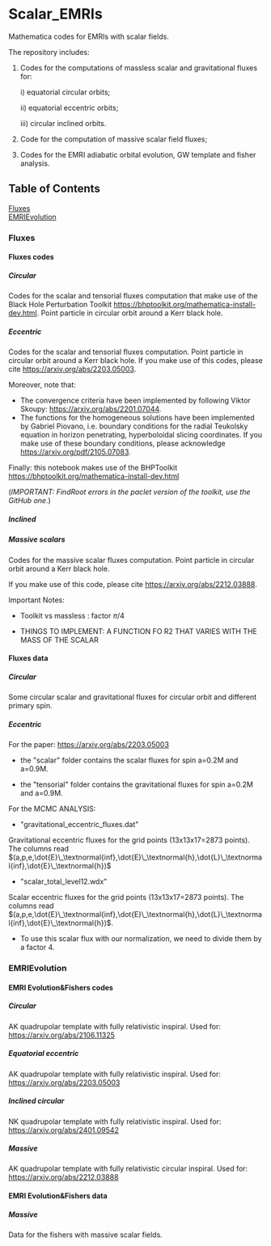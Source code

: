 # Scalar_EMRIs 
Mathematica codes for EMRIs with scalar fields. 

The repository includes: 

1) Codes for the computations of massless scalar and gravitational fluxes for:
   
   i) equatorial circular orbits;
   
   ii) equatorial eccentric orbits;
   
   iii) circular inclined orbits.

3) Code for the computation of massive scalar field fluxes;

4) Codes for the EMRI adiabatic orbital evolution, GW template and fisher analysis.  
   

## Table of Contents  
[Fluxes](#Fluxes)  
[EMRIEvolution](#EMRIEvolution)

### Fluxes

#### Fluxes codes 

 
##### Circular
Codes for the scalar and tensorial fluxes computation that make use of the Black Hole Perturbation Toolkit https://bhptoolkit.org/mathematica-install-dev.html. Point particle in circular orbit around a Kerr black hole.  

##### Eccentric
Codes for the scalar and tensorial fluxes computation. Point particle in circular orbit around a Kerr black hole. If you make use of this codes, please cite https://arxiv.org/abs/2203.05003. 

Moreover, note that: 
- The convergence criteria have been implemented by following Viktor Skoupy: https://arxiv.org/abs/2201.07044. 
- The functions for the homogeneous solutions have been implemented by Gabriel Piovano, i.e. boundary  conditions for the radial Teukolsky equation in horizon penetrating, hyperboloidal slicing coordinates. If you make use of these boundary conditions, please acknowledge https://arxiv.org/pdf/2105.07083.  

Finally:	this notebook makes use  of the BHPToolkit https://bhptoolkit.org/mathematica-install-dev.html

(*IMPORTANT: FindRoot errors in the paclet version of the toolkit, use the GitHub one.*)

##### Inclined

##### Massive scalars 
Codes for the massive scalar fluxes computation. Point particle in circular orbit around a Kerr black hole.

If you make use of this code, please cite https://arxiv.org/abs/2212.03888.

Important Notes: 
- Toolkit vs massless : factor $\pi/4$

- THINGS TO IMPLEMENT: A FUNCTION FO R2 THAT VARIES WITH THE MASS OF THE SCALAR

#### Fluxes data

##### Circular
Some circular scalar and gravitational fluxes for circular orbit and different primary spin. 

##### Eccentric
For the paper: https://arxiv.org/abs/2203.05003

- the "scalar" folder contains the scalar fluxes for spin a=0.2M and a=0.9M.

- the "tensorial" folder contains the gravitational fluxes for spin a=0.2M and a=0.9M.

For the MCMC ANALYSIS:

- "gravitational_eccentric_fluxes.dat"

Gravitational eccentric fluxes for the grid points (13x13x17=2873 points). The columns read $(a,p,e,\dot{E}\_\textnormal{inf},\dot{E}\_\textnormal{h},\dot{L}\_\textnormal{inf},\dot{E}\_\textnormal{h})$

- "scalar_total_level12.wdx"

Scalar eccentric fluxes for the grid points (13x13x17=2873 points).  The columns read $(a,p,e,\dot{E}\_\textnormal{inf},\dot{E}\_\textnormal{h},\dot{L}\_\textnormal{inf},\dot{E}\_\textnormal{h})$.

- To use this scalar flux with our normalization, we need to divide them by a factor $4$. 


### EMRIEvolution

#### EMRI Evolution&Fishers codes

##### Circular
AK quadrupolar template with fully relativistic inspiral. Used for: https://arxiv.org/abs/2106.11325

##### Equatorial eccentric
AK quadrupolar template with fully relativistic inspiral. Used for: https://arxiv.org/abs/2203.05003 

##### Inclined circular
NK quadrupolar template with fully relativistic inspiral. Used for: https://arxiv.org/abs/2401.09542

##### Massive
AK quadrupolar template with fully relativistic circular inspiral. Used for: https://arxiv.org/abs/2212.03888

#### EMRI Evolution&Fishers data

##### Massive
Data for the fishers with massive scalar fields. 



